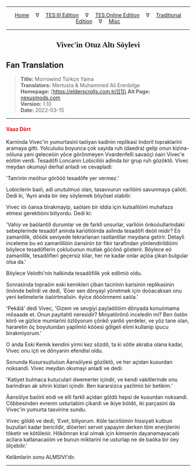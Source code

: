 
---

<!-- Jekyll Page Links -->

<center>
<a href="../../../../../index.html">Home</a>
&emsp;&nabla;&emsp;
<a href="../../../../index-tes3.html">TES:III Edition</a>
&emsp;&nabla;&emsp;
<a href="../../../../index-teso.html">TES:Online Edition</a>
&emsp;&nabla;&emsp;
<a href="../../../../index-traditional.html">Traditional Edition</a>
&emsp;&nabla;&emsp;
<a href="../../../../index-misc.html">Misc</a>
</center>

<!-- Markdown Body Below: -->

---

<center>
<h2><span style="font-family:Georgia">Vivec'in Otuz Altı Söylevi</span></h2>
</center>

## Fan Translation

> __Title:__ Morrowind Türkçe Yama\
> __Translators:__ Mertusta & Muhammed Ali Erenbilge\
> __Homepage:__ [https://elderscrolls.com.tr/][1]\
> __Alt Page:__ [nexusmods.com][2]\
> __Version:__ 1.10\
> __Date:__ 2022-03-15

[1]: https://elderscrolls.com.tr/
[2]: https://www.nexusmods.com/morrowind/mods/49502

---

#### <span style="color:red">Vaaz Dört</span>

Karnìnda Vivec'in yumurtasìnì taóìyan kadìnìn replikasì Indoril topraklarìnì aramaya gitti. Yolculuòu boyunca çok sayìda ruh (daedra) gelip onun kìzìna-oòluna yani geleceòin yôce görônmeyen Vvardenfelli savaóçì óairi Vivec'e eòitim verdi. Tesadôfi Loncanìn Lobiciliòi adìnda bir grup ruh gözôktô. Vivec meydan okumayì derhal anladì ve cevapladì:

'Tanrìnìn meóhur görôóô tesadôfe yer vermez.'

Lobicilerin baóì, adì unutulmuó olan, tasavvurun varlìòìnì savunmaya çalìótì. Dedi ki, 'Aynì anda bir óey söylemek bôyôsel olabilir.

Vivec iói óansa bìrakmayìp, saòlam bir iddia için kutsallìòìnì muhafaza etmesi gerektiòini biliyordu. Dedi ki:

'Vahiy ve baòlantìlì durumlar ve de farklì unsurlar, varlìòìn önkoóullarìndaki sebeplerinde tesadôf anìnda karìótìòìnda aslìnda tesadôfi deòil midir? Eó zamanlìlìk, dôóôk seviyede tekrarlanan rastlantìlar meydana getirir. Detaylì inceleme bu eó zamanlìlìòìn óansìnìn bir fikir tarafìndan yönlendirildiòini böylece tesadôflerin çokluòunun mutlak gôcônô gösterir. Böylece eó zamanlìlìk, tesadôfleri geçersiz kìlar, her ne kadar onlar açìòa çìkan bulgular olsa da.'

Böylece Velothi'nin halkìnda tesadôfilik yok edilmió oldu.

Sonrasìnda topraòìn eski kemikleri çìban tacirinin karìsìnìn replikasìnìn önônde belirdi ve dedi, 'Eòer sen dônyayì yönetmek için doòacaksan onu yeni kelimelerle óaóìrtmalìsìn. êyice dôóônmemi saòla.'

'Pekâlâ' dedi Vivec, 'Gizem ve sevgiyi paylaótìòìm dônyada konuómama môsaade et. Onun payitahtì neresidir? Minyatôrônô inceledin mi? Ben ôstôn körô ve gizlice mumlarìnì özlôyorum çônkô yanlìó yerdeler, ve yôz tane olan, hararetin ôç boyutundan yapìlmìó köóesi gölgeli elimi kullanìp ipucu bìrakmìyorum.'

O anda Eski Kemik kendini yirmi kez sôzdô, ta ki sôtle akraba olana kadar, Vivec onu içti ve dônyanìn efendisi oldu.

Sonunda Kusursuzluòun Äansölyesi gözôktô, ve her açìdan kusurdan noksandì. Vivec meydan okumayì anladì ve dedi:

'Katiyet bulmaca kutucularì dwemerler içindir, ve kendi vakitlerinde onu barìndìran ak sihrin kìzlarì içindir. Ben kararsìzca yazìlmìó bir betikim.'

Äansölye baóìnì eòdi ve elli farklì açìdan gôldô hepsi de kusurdan noksandì. Côbbesinden evrenin usturlabìnì çìkardì ve ikiye böldô, iki parçasìnì da Vivec'in yumurta tasvirine sundu.

Vivec gôldô ve dedi, 'Evet, biliyorum. Köle tacirliòinin hissiyatì kutbun buzullarì kadar bencildir, diòerleri servet yapayìm derken tôm enerjilerini tôketir ve kötôleóir. Hôkômran kral olmak için kimsenin dayanamayacaòì acìlara katlanacaòìm ve bunun miktarìnì ne usturlap ne de baóka bir óey ölçebilir.'

Kelâmlarìn sonu ALMSIVI'dìr.

---
